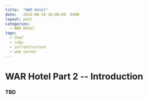 ```yaml
---
title:  "WAR Hotel"
date:   2016-08-10 16:00:00 -0400
layout: post
categories:
  - WAR Hotel
tags:
  - Chef
  - ruby
  - infrastructure
  - web server
---
```


# WAR Hotel Part 2 -- Introduction

### TBD
